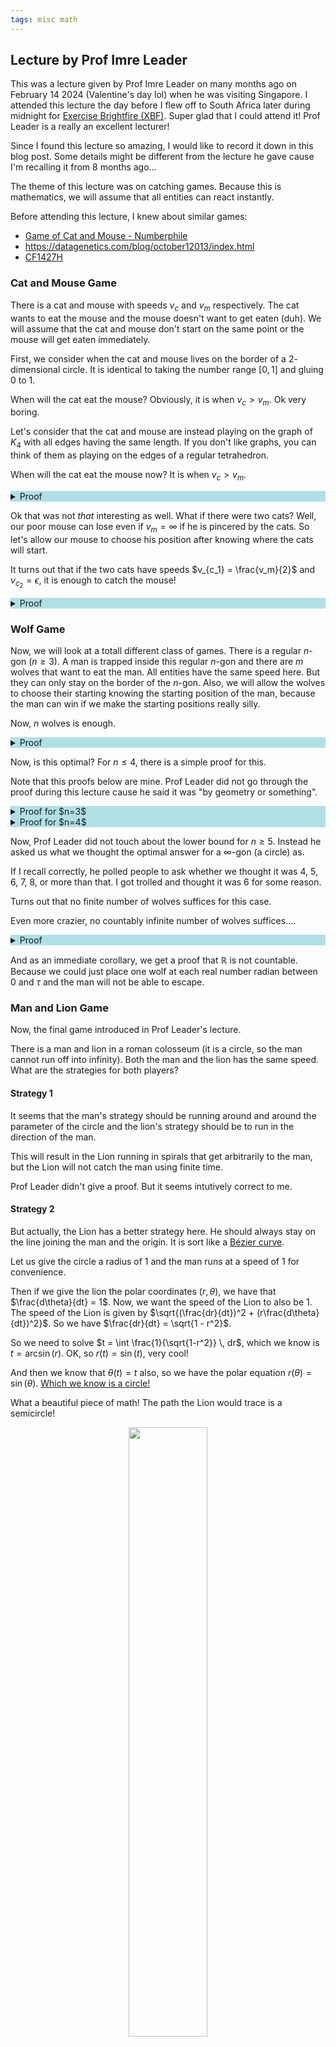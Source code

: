 ```yaml
---
tags: misc math
---
```


## Lecture by Prof Imre Leader

This was a lecture given by Prof Imre Leader on many months ago on February 14 2024 (Valentine's day lol) when he was visiting Singapore. I attended this lecture the day before I flew off to South Africa later during midnight for [Exercise Brightfire (XBF)](https://www.instagram.com/thersaf/p/C53J_HVuDKw). Super glad that I could attend it! Prof Leader is a really an excellent lecturer!

Since I found this lecture so amazing, I would like to record it down in this blog post. Some details might be different from the lecture he gave cause I'm recalling it from 8 months ago...

The theme of this lecture was on catching games. Because this is mathematics, we will assume that all entities can react instantly.

Before attending this lecture, I knew about similar games:

- [Game of Cat and Mouse - Numberphile](https://www.youtube.com/watch?v=vF_-ob9vseM)
- <https://datagenetics.com/blog/october12013/index.html>
- [CF1427H](https://codeforces.com/problemset/problem/1427/H)

### Cat and Mouse Game

There is a cat and mouse with speeds $v_c$ and $v_m$ respectively. The cat wants to eat the mouse and the mouse doesn't want to get eaten (duh). We will assume that the cat and mouse don't start on the same point or the mouse will get eaten immediately.

First, we consider when the cat and mouse lives on the border of a $2$-dimensional circle. It is identical to taking the number range $[0,1]$ and gluing $0$ to $1$.

When will the cat eat the mouse? Obviously, it is when $v_c > v_m$. Ok very boring.

Let's consider that the cat and mouse are instead playing on the graph of $K_4$ with all edges having the same length. If you don't like graphs, you can think of them as playing on the edges of a regular tetrahedron.

When will the cat eat the mouse now? It is when $v_c > v_m$.

<details style="background-color:powderblue"><summary markdown="span">Proof</summary>

Suppose that $v_c > v_m$. Now, the strategy for the cat is to first take any path to the **initial** position of the mouth and then mirror its move. The cat will eventually end up in the end position as the mouse.

Suppose that $v_c \leq v_m$. We can actually reduce this case into the earlier case of a circle. The idea is for the mouse to choose a face of the tetrahedron and declare that he will only stay in that face of the tetrahedron. Then, we embed all other points of the tetrahedron into that face so that the embedding is continuous (no tearing) and it doesn't give the cat any advantage.

If we use the graph representation of $K_4$, this means the mouse says he will only stay in the subgraph generated by vertices $1,2,3$. Then our embedding is to merge vertices $3$ and $4$. If we use the geometric tetrahedron representation, then we can imagine that we rotate the tetrahedron until two vertices have the same $x$ and $y$ coordinate, then we squish the $z$ coordinate.

Our embedding does not give our cat any advantage over the earlier circle case. So the cat still loses

</details>

Ok that was not *that* interesting as well. What if there were two cats? Well, our poor mouse can lose even if $v_m = \infty$ if he is pincered by the cats. So let's allow our mouse to choose his position after knowing where the cats will start.

It turns out that if the two cats have speeds $v_{c_1} = \frac{v_m}{2}$ and $v_{c_2} = \epsilon$, it is enough to catch the mouse!

<details style="background-color:powderblue"><summary markdown="span">Proof</summary>
Let's ignore cat $c_2$ for now.

First, choose some edge of the tetrahedron $AB$. Cat $c_1$ will say that he will only stay on that edge. We will embed the rest of the tetrahedron onto $AB$. Let $M$ be the midpoint of edge $AB$. Then we will embed edges $AC$ and $AD$ into $AM$, edges $BC$ and $BD$ into $BM$ and $CD$ into $MM$.

<center>
  <img src="/media/tetra.png" width="50%">
</center>

Suppose the mouse and the cat are currently on the same point in the embedding (but not on the tetrahedron or the mouse will die). $AC$ of length $1$ is embedded into $AM$ of length $\frac 12$. So even though the cat has speed $v_{c_1} = \frac {v_m} 2$, the cat can still remain on the same point as the mouse on this embedding. Then, the mouse can never touch the edge $AB$ (including the endpoints).

As for how the cat can force the mouse to be on the same embedded point as him, well the cat just needs to move towards the mouse in this embedding.

Now our cat $c_2$ with speed $v_{c_2} = \epsilon$ comes into play. Currently, the mouse is trapped in the tetrahedron minus the edge $AB$ but notice that this is acyclic! Therefore the cat can always catch the mouse no matter how slow it is moving.

</details>

### Wolf Game

Now, we will look at a totall different class of games. There is a regular $n$-gon ($n \geq 3$). A man is trapped inside this regular $n$-gon and there are $m$ wolves that want to eat the man. All entities have the same speed here. But they can only stay on the border of the $n$-gon. Also, we will allow the wolves to choose their starting knowing the starting position of the man, because the man can win if we make the starting positions really silly.

Now, $n$ wolves is enough.

<details style="background-color:powderblue"><summary markdown="span">Proof</summary>

We will ask each wolf to stay on a single side of the $n$-gon such that if the man tries to escape from that side of the $n$-gon, the wolf will stop him from doing so.

The construction is very simple, extend rays from the man that are perpendicular to the side of the $n$-gon. The wolf will follow the projection of this ray on the side of the $n$-gon.

If $n \geq 5$, it is possible that the ray will be projected outside the side of the $n$-gon. But this is fine, the wolf just waits at the end of this side that is closer to the projection.

The diagram below should make it clear.

<center>
  <img src="/media/wolf1.png" width="50%">
</center>

In this strategy, the wolves can obviously keep up with the projection of the man into their respectively sides.

</details>

Now, is this optimal? For $n \leq 4$, there is a simple proof for this.

Note that this proofs below are mine. Prof Leader did not go through the proof during this lecture cause he said it was "by geometry or something".

<details style="background-color:powderblue"><summary markdown="span">Proof for $n=3$</summary>

Let's look at the simpler case of $n=3$ and show that the man can escape when there are $2$ wolves.

Let the man first go to the center of the triangle. There are $3$ different points on the border of the triangle that are closest to the man. Call these *good* points.

<center>
  <img src="/media/wolf2.png" width="50%">
</center>

If we let the distance between an good point and the center be $1$, then the distance between $2$ adjacent good points travelling through the border can be calculated to be $2\sqrt{3}$. No matter where the wolf is initially on the border, he can only guard at most $1$ good point. Since there are $3$ points and only at most $2$ wolves, the man can escape through the unguarded good point.

</details>

<details style="background-color:powderblue"><summary markdown="span">Proof for $n=4$</summary>

Does the proof for $n=3$ work for $n=4$? No. This is because now a single wolf can guard $2$ of the $4$ good points instead. So our proof technique cannot even prove that we need at least $3$ wolves for $n=4$.

But observe that when a wolf covers $2$ good points, he *barely* does so.

So instead of having good points be those that are at most $1$ away from the center of the square, the good points are those with distance at most $\sqrt{1+\epsilon^2}$ away. So the sum of distance that the man can escape is now $8 \epsilon$. Then we show that $3$ wolves cannot guard all these points.

<center>
  <img src="/media/wolf3.png" width="50%">
</center>

It is easy to see that the maximum distance of good points that a single wolf can cover is $2\sqrt{1+\epsilon^2} - 2(1-\epsilon) = 2 (\sqrt{1+\epsilon^2} - \sqrt{1-2\epsilon+\epsilon^2}) \leq 2 \frac{2\epsilon}{2\sqrt{1-2\epsilon+\epsilon^2}} = \frac{2\epsilon}{1-\epsilon}$, since $\sqrt{x}$ is concave,

Therefore, in the best case, a single wolves can only cover a distance of $\frac{2 \epsilon}{1- \epsilon}$. But it is easy to see that for small enough $\epsilon >0$, we have $8\epsilon > \frac{6 \epsilon}{1-\epsilon}$.

</details>

Now, Prof Leader did not touch about the lower bound for $n \geq 5$. Instead he asked us what we thought the optimal answer for a $\infty$-gon (a circle) as.

If I recall correctly, he polled people to ask whether we thought it was $4$, $5$, $6$, $7$, $8$, or more than that. I got trolled and thought it was $6$ for some reason.

Turns out that no finite number of wolves suffices for this case.

Even more crazier, no countably infinite number of wolves suffices....

<details style="background-color:powderblue"><summary markdown="span">Proof</summary>

This proof is super handwavy.

The high level strategy is that we define a procedure made of a countably infinite number of steps where in the $i$-th step, we guarantee that the man would not get eaten by the $i$-th wolf. And at the end of all those steps, the man would be on the border of the circle and will have therefore escaped.

<center>
  <img src="/media/sector.png" width="50%">
</center>
In the $i$-th step, suppose that we have constrained the man to stay in some sector rooted at point $O$, where $O$ might not be the origin of the circle. We will first move downwards towards point $A$. Now, depending on whether the wolf  $w_i$ is on the left or right of us, we will move right or left respectively to point $B$ for example, then we do the $i+1$-th step with our section rooted at point $B$. Then we need to show that no matter what we do in the sector rooted at point $B$, we can ensure that the wolf will not enter the sector rooted at point $B$ as long as don't spend too long before escaping.

</details>

And as an immediate corollary, we get a proof that $\mathbb{R}$ is not countable. Because we could just place one wolf at each real number radian between $0$ and $\tau$ and the man will not be able to escape.

### Man and Lion Game

Now, the final game introduced in Prof Leader's lecture.

There is a man and lion in a roman colosseum (it is a circle, so the man cannot run off into infinity). Both the man and the lion has the same speed. What are the strategies for both players?

#### Strategy 1

It seems that the man's strategy should be running around and around the parameter of the circle and the lion's strategy should be to run in the direction of the man. 

This will result in the Lion running in spirals that get arbitrarily to the man, but the Lion will not catch the man using finite time.

Prof Leader didn't give a proof. But it seems intutively correct to me.

#### Strategy 2

But actually, the Lion has a better strategy here. He should always stay on the line joining the man and the origin. It is sort like a [Bézier curve](https://en.wikipedia.org/wiki/B%C3%A9zier_curve).

Let us give the circle a radius of $1$ and the man runs at a speed of $1$ for convenience.

Then if we give the lion the polar coordinates $(r,\theta)$, we have that $\frac{d\theta}{dt} = 1$. Now, we want the speed of the Lion to also be $1$. The speed of the Lion is given by $\sqrt{(\frac{dr}{dt})^2 + (r\frac{d\theta}{dt})^2}$. So we have $\frac{dr}{dt} = \sqrt{1 - r^2}$.

So we need to solve $t = \int \frac{1}{\sqrt{1-r^2}} \, dr$, which we know is $t = \arcsin(r)$. OK, so $r(t) = \sin(t)$, very cool!

And then we know that $\theta(t)=t$ also, so we have the polar equation $r(\theta) = \sin(\theta)$. [Which we know is a circle!](https://math.stackexchange.com/questions/601727/why-does-r-cos-theta-produce-a-circle)

What a beautiful piece of math! The path the Lion would trace is a semicircle!

<center>
  <img src="/media/lion1.png" width="50%">
</center>

I wish I was able to produce a Gif, but I cannot find one.

So, according to Prof Leader, this was the solution for many years. The Lion had a really beautiful strategy to win. But some years later, some Russian mathematician realized that the strategy of the man wasn't correct.

#### Strategy 3

Why did we assume that the man should run on the border? Indeed, there is a strategy that the man can follow to never be eaten!

Suppose that the man is on polar coordinate $(r,\theta)$. Consider the line joining the man to the origin. There are 2 cases:

- The lion is on the left side of the line, the man runs perpendicular to the line to the right
- The lion is on the right side of the line, the man runs perpendicular to the line to the left

<center>
  <img src="/media/lion2.png" width="50%">
</center>

The man will not get eaten unless he reaches the border. So let us suppose we runs in a straight line for time $t$. What will be his new value of $r$? Using Pythagoras theorem, it is $\sqrt{r^2+t^2}$. So $t^2$ gets added to the squared radius.

Now, you might see where this is going. Let $t_1,t_2,\ldots$ be a sequence of numbers. Where the man will do the above strategy for some time steps where in the $i$-th step, he will run for $t=t_i$.

Using this strategy, the man will use $\sum t_i$ time and will have a final radius of $\sqrt{\sum t_i^2}$.

Now, as long as we can find a sequence $t$ such that $\sum t_i$ converges and $\sum t_i^2$, we are done! The man will stay a finitely large circle for any finite time.

And does such a sequence exist? Yes! $t_i = \frac{1}{i}$ works.

Prof Leader provided the following proofs:

$\sum t_i$ is the [harmonic sum problem](https://en.wikipedia.org/wiki/Harmonic_series_(mathematics)#Partial_sums) which we know grow at around $\log n$.

$\begin{align} &\frac{1}{1} + \frac{1}{2} + \frac{1}{3} + \frac{1}{4} + \frac{1}{5} +  \frac{1}{6} + \frac{1}{7} + \frac{1}{8} + \ldots \\ \geq& 1 + \frac{1}{2} + (\frac{1}{4} + \frac{1}{4}) + (\frac{1}{8} +\frac{1}{8} +\frac{1}{8} +\frac{1}{8} ) + \ldots \\ =& 1 + \frac{1}{2} + \frac{1}{2}+ \frac{1}{2} + \ldots = \infty \end{align}$

$\sum t_i^2$ is the [Basel problem](https://en.wikipedia.org/wiki/Basel_problem) which we know is $\frac{\pi^2}{6}$, but there is a much simpler proof that it converges. For reference for the answer to Basel problem, I like [3b1b's video on it](https://youtu.be/d-o3eB9sfls).

$\begin{align} &\frac{1}{1^2} + \frac{1}{2^2} + \frac{1}{3^2} + \frac{1}{4^2} + \frac{1}{5^2} +  \ldots \\ \leq& 1 + \frac{1}{1 \cdot 2} + \frac{1}{2 \cdot 3} +\frac{1}{3 \cdot 4} +\frac{1}{4 \cdot 5} + \ldots \\ =& 1 + (\frac{1}{1}- \frac{1}{2}) + (\frac{1}{2}- \frac{1}{3}) + (\frac{1}{3}- \frac{1}{4}) + (\frac{1}{4}- \frac{1}{5}) + \ldots = 2 \end{align}$

Now, a interesting property of this is that we can make $t_i = \frac{\epsilon}{i}$, so the man can win as long as there is a (possibly small) neighborhood to run in.

### Q&A

Someone asked a question about generalizations of the Lion and Man problem, which Prof Leader said that the following was an open problem:

There is a connected lake in the middle of the circle and there are 2 lions. Can the man win? The lake needs to be rectifiable or else it can be a funny spiral and the man can just run into the spiral.

I decided to ask the classic question "why does anyone care about this"?

Surprisingly, Prof Leader had a very good answer to this question. There is a book [Differential Games](https://www.google.com.sg/books/edition/Differential_Games/GPjBAgAAQBAJ) by Isaacs. If you look at an [older manuscript](https://www.rand.org/content/dam/rand/pubs/research_memoranda/2008/RM1391.pdf), you will see that the work was done under U.S. Air Force and it even states on the summary that "... [the more cogent applications] are largely military such as pursuit, battle, and aiming games". Why would the U.S. Air Force care about such things? Well, what if we replaced Lion by missile and Man by an aircraft?

This research might give insights into how pilots should fly during dog fighting. Of course, in real life it gets more complicated. Real projectiles has turning radiuses, acceleration times, etc. But it just goes to show how such seemingly "useless" mathematics actually has its uses. This kind of hit me because as I said at the start of the blog, I was flying off to Exercise Brightfire literally the next day to shoot a missile. For the application to hit so close to home on a random mathematics lecture was a really weird feeling.
